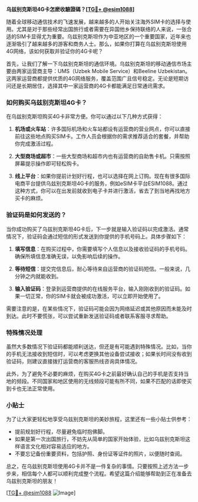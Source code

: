 **乌兹别克斯坦4G卡怎麽收驗證碼？[[TG💪+ @esim1088](https://t.me/s/esim1088)]**

随着全球移动通信技术的飞速发展，越来越多的人开始关注海外SIM卡的选择与使用。尤其是对于那些经常出国旅行或者需要在异国他乡保持联络的人来说，一张合适的SIM卡显得尤为重要。乌兹别克斯坦作为中亚地区的一个重要国家，近年来也逐渐吸引了越来越多的游客和商务人士。那么，如果你打算在乌兹别克斯坦使用4G网络，该如何获取并验证你的4G卡呢？

首先，让我们了解一下乌兹别克斯坦的通信环境。乌兹别克斯坦的移动通信市场主要由两家运营商主导：UMS（Uzbek Mobile Service）和Beeline Uzbekistan。这两家运营商都提供优质的4G网络服务，覆盖范围广且信号稳定。无论是短期访问还是长期居住，选择其中一家运营商的4G卡都能满足日常通讯需求。

### 如何购买乌兹别克斯坦4G卡？

在乌兹别克斯坦购买4G卡非常方便。你可以通过以下几种方式获得：

1. **机场或火车站**：许多国际机场和火车站都设有运营商的营业网点，你可以直接前往这些地点购买SIM卡。工作人员会根据你的需求推荐适合的套餐，并帮助你完成激活过程。

2. **大型商场或超市**：一些大型商场和超市内也有运营商的自助售卡机。只需按照屏幕提示操作即可轻松购卡。

3. **线上平台**：如果你提前计划好行程，也可以选择在网上订购。现在有很多国际电商平台提供乌兹别克斯坦4G卡的服务，例如eSIM卡平台ESIM1088。通过这种方式，你可以在出发前就收到电子卡并进行激活，省去了到当地再找地方买卡的麻烦。

### 验证码是如何发送的？

当你成功购买了乌兹别克斯坦4G卡后，下一步就是输入验证码以完成激活。通常情况下，验证码会通过短信的形式发送到你提供的手机号码上。具体步骤如下：

1. **填写信息**：在购买过程中，你需要填写个人信息以及接收验证码的手机号码。确保所填信息准确无误，以免影响后续的操作。

2. **等待短信**：提交完信息后，耐心等待来自运营商的验证码短信。一般来说，几分钟之内就能收到。

3. **输入验证码**：登录到运营商提供的在线服务平台，输入刚刚收到的验证码。如果一切正常，你的SIM卡就会被成功激活，可以立即开始使用了。

需要注意的是，在某些情况下，验证码可能会因为网络延迟或其他原因而未能及时到达。此时不要慌张，可以尝试重新发送验证码或者联系客服寻求帮助。

### 特殊情况处理

虽然大多数情况下验证码都能顺利送达，但还是有可能遇到特殊情况。比如，当你的手机无法接收到短信时，可以考虑更换其他设备尝试接收；如果长时间没有收到验证码，则建议直接拨打运营商的客服热线咨询具体情况。

此外，为了避免不必要的麻烦，在购买4G卡之前最好确认自己的手机是否支持当地的频段。不同国家和地区使用的无线频段可能有所不同，如果不匹配的话即使买到卡也无法正常使用。

### 小贴士

为了让大家更轻松地享受乌兹别克斯坦的美妙旅程，这里还有一些小贴士供参考：

- 提前规划好行程，尽量避免临时抱佛脚。
- 如果是第一次出国旅行，不妨先从简单的国家开始体验，比如乌兹别克斯坦这样语言文化相对容易适应的地方。
- 不要忘记备份重要资料，包括护照、身份证等证件的照片，以便随时查阅。

总之，在乌兹别克斯坦使用4G卡并不是一件复杂的事情。只要按照上述方法一步步来，相信每个人都可以顺利完成整个流程。希望这篇介绍能够帮助到正在准备去乌兹别克斯坦的朋友！

[[TG💪+ @esim1088](https://t.me/s/esim1088) ![Image](https://i.postimg.cc/4NQfJmqS/Snipaste-2025-05-13-00-14-12.png)]